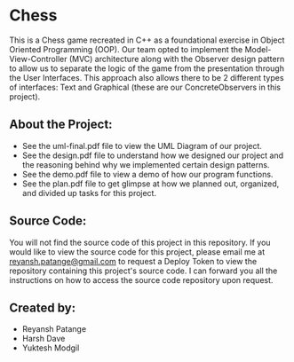 # Chess
This is a Chess game recreated in C++ as a foundational exercise in Object Oriented Programming (OOP). Our team opted to implement the Model-View-Controller (MVC) architecture along with the Observer design pattern to allow us to separate the logic of the game from the presentation through the User Interfaces. This approach also allows there to be 2 different types of interfaces: Text and Graphical (these are our ConcreteObservers in this project).

## About the Project:
- See the uml-final.pdf file to view the UML Diagram of our project.
- See the design.pdf file to understand how we designed our project and the reasoning behind why we implemented certain design patterns.
- See the demo.pdf file to view a demo of how our program functions.
- See the plan.pdf file to get glimpse at how we planned out, organized, and divided up tasks for this project.

## Source Code:
You will not find the source code of this project in this repository. If you would like to view the source code for this project, please email me at [reyansh.patange@gmail.com](mailto:reyansh.patange@gmail.com) to request a Deploy Token to view the repository containing this project's source code. I can forward you all the instructions on how to access the source code repository upon request.

## Created by:
- Reyansh Patange
- Harsh Dave
- Yuktesh Modgil
